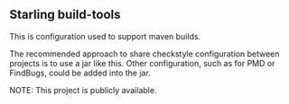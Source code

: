 Starling build-tools
---------------------------
This is configuration used to support maven builds.

The recommended approach to share checkstyle configuration between projects is to use a jar like this.
Other configuration, such as for PMD or FindBugs, could be added into the jar.

NOTE: This project is publicly available.
